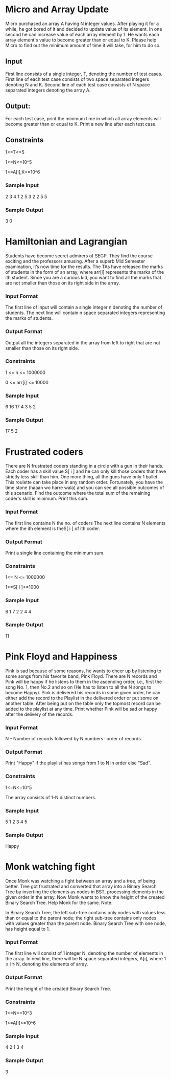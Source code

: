 # Micro and Array Update

 Micro purchased an array A having N integer values. After playing it for a while, he got bored of it and decided to update value of its element. In one second he can increase value of each array element by 1. He wants each array element's value to become greater than or equal to K. Please help Micro to find out the minimum amount of time it will take, for him to do so.

<h2>Input</h2>
First line consists of a single integer, T, denoting the number of test cases. First line of each test case consists of two space separated integers denoting N and K. Second line of each test case consists of N space separated integers denoting the array A.

<h2>Output:</h2>
For each test case, print the minimum time in which all array elements will become greater than or equal to K. Print a new line after each test case.

<h2>Constraints</h2>
1<=T<=5

1<=N<=10^5 

1<=A[i],K<=10^6

<h3>Sample Input</h3>
 2 
 3 4
 1 2 5 
 3 2
 2 5 5

<h3>Sample Output</h3>
3
0

# Hamiltonian and Lagrangian
Students have become secret admirers of SEGP. They find the course exciting and the professors amusing. After a superb Mid Semester examination, it’s now time for the results. The TAs have released the marks of students in the form of an array, where arr[i] represents the marks of the ith student. Since you are a curious kid, you want to find all the marks that are not smaller than those on its right side in the array.

<h3>Input Format</h3>
The first line of input will contain a single integer n denoting the number of students. The next line will contain n space separated integers representing the marks of students.

<h3>Output Format</h3>
Output all the integers separated in the array from left to right that are not smaller than those on its right side.

<h3>Constraints</h3>
1 <= n <= 1000000 

0 <= arr[i] <= 10000

<h3>Sample Input</h3>
6 16 17 4 3 5 2

<h3>Sample Output</h3>
17 5 2

# Frustrated coders
There are N frustrated coders standing in a circle with a gun in their hands. Each coder has a skill value S[ i ] and he can only kill those coders that have strictly less skill than him. One more thing, all the guns have only 1 bullet. This roulette can take place in any random order. Fortunately, you have the time stone (haaan wo harre wala) and you can see all possible outcomes of this scenario. Find the outcome where the total sum of the remaining coder's skill is minimum. Print this sum.

<h3>Input Format</h3>
The first line contains N the no. of coders The next line contains N elements where the ith element is theS[ i ] of ith coder.

<h3>Output Format</h3>
Print a single line containing the minimum sum.

<h3>Constraints</h3>
1<= N <= 1000000

1<=S[ i ]<=1000

<h3>Sample Input</h3>
6 1 7 2 2 4 4

<h3>Sample Output</h3>
11

 # Pink Floyd and Happiness
Pink is sad because of some reasons, he wants to cheer up by listening to some songs from his favorite band, Pink Floyd. There are N records and Pink will be happy if he listens to them in the ascending order, i.e., first the song No. 1, then No.2 and so on (He has to listen to all the N songs to become Happy). Pink is delivered his records in some given order, he can either add the record to the Playlist in the delivered order or put some on another table. After being put on the table only the topmost record can be added to the playlist at any time. Print whether Pink will be sad or happy after the delivery of the records.

<h3>Input Format</h3>
N - Number of records followed by N numbers- order of records.

<h3>Output Format</h3>
Print "Happy" if the playlist has songs from 1 to N in order else "Sad".

<h3>Constraints</h3>

1<=N<=10^5

The array consists of 1-N distinct numbers.

<h3>Sample Input</h3>
5 1 2 3 4 5

<h3>Sample Output</h3>
Happy

# Monk watching fight
Once Monk was watching a fight between an array and a tree, of being better. Tree got frustrated and converted that array into a Binary Search Tree by inserting the elements as nodes in BST, processing elements in the given order in the array. Now Monk wants to know the height of the created Binary Search Tree. Help Monk for the same. Note:

In Binary Search Tree, the left sub-tree contains only nodes with values less than or equal to the parent node; the right sub-tree contains only nodes with values greater than the parent node.
Binary Search Tree with one node, has height equal to 1.

<h3>Input Format</h3>
The first line will consist of 1 integer N, denoting the number of elements in the array. In next line, there will be N space separated integers, A[i], where 1 ≤ I ≤ N, denoting the elements of array.

<h3>Output Format</h3>
Print the height of the created Binary Search Tree.

<h3>Constraints</h3>
1<=N<=10^3 

1<=A[i]<=10^6

<h3>Sample Input</h3>
4 2 1 3 4

<h3>Sample Output</h3>
3


